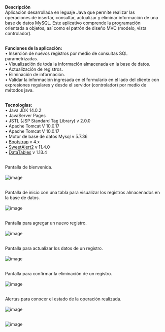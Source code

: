 <b>Descripción</b></br>
Aplicación desarrollada en leguaje Java que permite realizar las operaciones de insertar, consultar, actualizar y eliminar información de una base de datos MySQL. Este aplicativo comprende la programación orientada a objetos, así como el patrón de diseño MVC (modelo, vista controlador).</br></br>

<b>Funciones de la aplicación:</b></br>
•	Inserción de nuevos registros por medio de consultas SQL parametrizadas.</br>
•	Visualización de toda la información almacenada en la base de datos.</br>
•	Actualización de registros.</br>
•	Eliminación de información.</br>
•	Validar la información ingresada en el formulario en el lado del cliente con expresiones regulares y desde el servidor (controlador) por medio de métodos java.</br></br>


<b>Tecnologías:</b></br>
•	Java JDK 14.0.2</br>
•	JavaServer Pages</br>
•	JSTL (JSP Standard Tag Library) v 2.0.0</br>
•	Apache Tomcat V 10.0.17</br>
•	Apache Tomcat V 10.0.17</br>
•	Motor de base de datos Mysql v 5.7.36</br>
•	<a href="https://getbootstrap.com/docs/4.6/getting-started/introduction/" target="_blank">Bootstrap</a> v 4.x</br>
•	<a href="https://sweetalert2.github.io/" target="_blank">SweetAlert2</a> v 11.4.0</br>
•	<a href="https://datatables.net/" target="_blank">DataTables</a> v 1.13.4</br></br>


Pantalla de bienvenida.</br></br>
![image](https://github.com/user-attachments/assets/abb185d4-afa1-4925-b8c8-9f5cbb1b80b3)</br></br>

Pantalla de inicio con una tabla para visualizar los registros almacenados en la base de datos.</br></br>
![image](https://github.com/user-attachments/assets/a0451a2b-505c-4ec0-aa7c-9f0ba268d5ac)</br></br>

Pantalla para agregar un nuevo registro.</br></br>
![image](https://github.com/user-attachments/assets/81fedd66-b94f-4dfd-ad6e-b28d55c9d791)</br></br>

Pantalla para actualizar los datos de un registro.</br></br>
![image](https://github.com/user-attachments/assets/94ab4547-d7e4-4b98-bbfc-64c715a5770b)</br></br>

Pantalla para confirmar la eliminación de un registro.</br></br>
![image](https://github.com/user-attachments/assets/06147ab0-f47f-4cb6-a25e-0408c15a4695)</br></br>

Alertas para conocer el estado de la operación realizada.</br></br>
![image](https://github.com/user-attachments/assets/0d2b3efb-72db-491e-addd-5686a237cf63)</br></br>

![image](https://github.com/user-attachments/assets/7a0bd6f8-b439-42dd-bd5f-0ce629b87446)</br></br>


